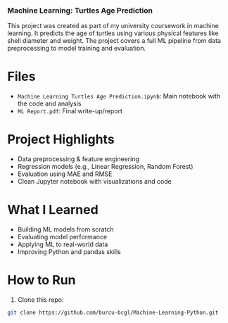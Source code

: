 ### Machine Learning: Turtles Age Prediction ###

This project was created as part of my university coursework in machine learning. It predicts the age of turtles using various physical features like shell diameter and weight. The project covers a full ML pipeline from data preprocessing to model training and evaluation.


# Files

- `Machine Learning Turtles Age Prediction.ipynb`: Main notebook with the code and analysis
- `ML Report.pdf`: Final write-up/report


# Project Highlights

- Data preprocessing & feature engineering
- Regression models (e.g., Linear Regression, Random Forest)
- Evaluation using MAE and RMSE
- Clean Jupyter notebook with visualizations and code


# What I Learned

- Building ML models from scratch
- Evaluating model performance
- Applying ML to real-world data
- Improving Python and pandas skills


# How to Run

1. Clone this repo:
```bash
git clone https://github.com/burcu-bcgl/Machine-Learning-Python.git
